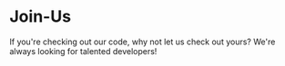 Join-Us
=======

If you're checking out our code, why not let us check out yours? We're always looking for talented developers!
